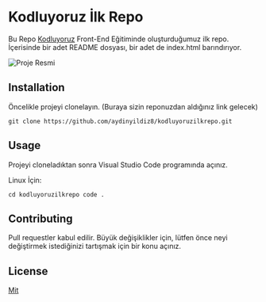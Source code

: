 # Kodluyoruz İlk Repo

Bu Repo [Kodluyoruz](https://kodluyoruz.org/tr/kodluyoruz/) Front-End Eğitiminde oluşturduğumuz ilk repo. İçerisinde bir adet README dosyası, bir adet de index.html barındırıyor.

![Proje Resmi](https://www.linkpicture.com/q/Ekran-Alıntısı_14.png)

## Installation
 Öncelikle projeyi clonelayın. (Buraya sizin reponuzdan aldığınız link gelecek)

```
git clone https://github.com/aydinyildiz8/kodluyoruzilkrepo.git
```

## Usage
Projeyi cloneladıktan sonra Visual Studio Code programında açınız.

 Linux İçin:
```
cd kodluyoruzilkrepo code .
```

## Contributing
 Pull requestler kabul edilir. Büyük değişiklikler için, lütfen önce neyi değiştirmek istediğinizi tartışmak için bir konu açınız.

## License
[Mit](https://choosealicense.com/licenses/mit/)
